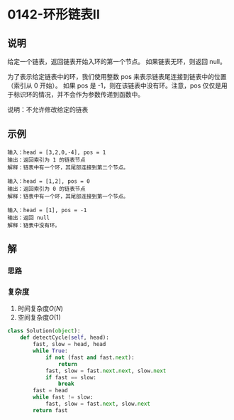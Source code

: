 # 0142-环形链表II

## 说明
给定一个链表，返回链表开始入环的第一个节点。 如果链表无环，则返回 null。

为了表示给定链表中的环，我们使用整数 pos 来表示链表尾连接到链表中的位置（索引从 0 开始）。 如果 pos 是 -1，则在该链表中没有环。注意，pos 仅仅是用于标识环的情况，并不会作为参数传递到函数中。

说明：不允许修改给定的链表

## 示例
```
输入：head = [3,2,0,-4], pos = 1
输出：返回索引为 1 的链表节点
解释：链表中有一个环，其尾部连接到第二个节点。

输入：head = [1,2], pos = 0
输出：返回索引为 0 的链表节点
解释：链表中有一个环，其尾部连接到第一个节点。

输入：head = [1], pos = -1
输出：返回 null
解释：链表中没有环。
```

## 解

### 思路


### 复杂度
1. 时间复杂度$O(N)$
2. 空间复杂度$O(1)$

```python
class Solution(object):
    def detectCycle(self, head):
        fast, slow = head, head
        while True:
            if not (fast and fast.next):
                return
            fast, slow = fast.next.next, slow.next
            if fast == slow:
                break
        fast = head
        while fast != slow:
            fast, slow = fast.next, slow.next
        return fast
```